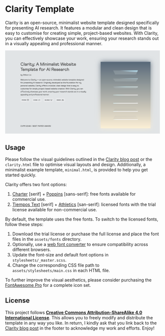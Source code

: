 # Clarity Template

Clarity is an open-source, minimalist website template designed specifically for presenting AI research. It features a modular and clean design that is easy to customise for creating simple, project-based websites. With Clarity, you can effectively showcase your work, ensuring your research stands out in a visually appealing and professional manner. 

<img class="foreground" src="assets/figures/clarity_intro.jpg" alt="Prismer">


## Usage
Please follow the visual guidelines outlined in the [Clarity blog post](https://shikun.io/projects/clarity) or the `clarity.html` file to optimise visual layouts and design. Additionally, a minimalist example template, `minimal.html`, is provided to help you get started quickly.

Clarity offers two font options: 
1. [Charter](https://practicaltypography.com/charter.html) [serif] + [Poppins](https://fonts.google.com/specimen/Poppins) [sans-serif]: free fonts available for commercial use. 
2.  [Tiempos Text](https://klim.co.nz/retail-fonts/tiempos-text/) [serif] + [Athletics](https://familytype.co/#athletics) [san-serif]: licensed fonts with the trial license available for non-commercial use.

By default, the template uses the free fonts. To switch to the licensed fonts, follow these steps: 
1. Download the trial license or purchase the full license and place the font files in the  `assets/fonts` directory.
2. Optionally, use a [web font converter](https://transfonter.org/) to ensure compatibility across different browsers.
3. Update the font-size and default font options in `stylesheets/_master.scss`. 
4. Change the corresponding CSS file path to `assets/stylesheets/main.css` in each HTML file. 

To further improve the visual aesthetics, please consider purchasing the  [FontAwesome Pro](https://fontawesome.com/plans) for a complete icon set. 

## License
This project follows  <a href="https://creativecommons.org/licenses/by-sa/4.0/"><b>Creative Commons Attribution-ShareAlike 4.0 International License</b></a>. This allows you to freely modify and distribute the template in any way you like. In return, I kindly ask that you link back to the [Clarity blog post](https://shikun.io/projects/clarity) in the footer to acknowledge my work and efforts. Enjoy!
